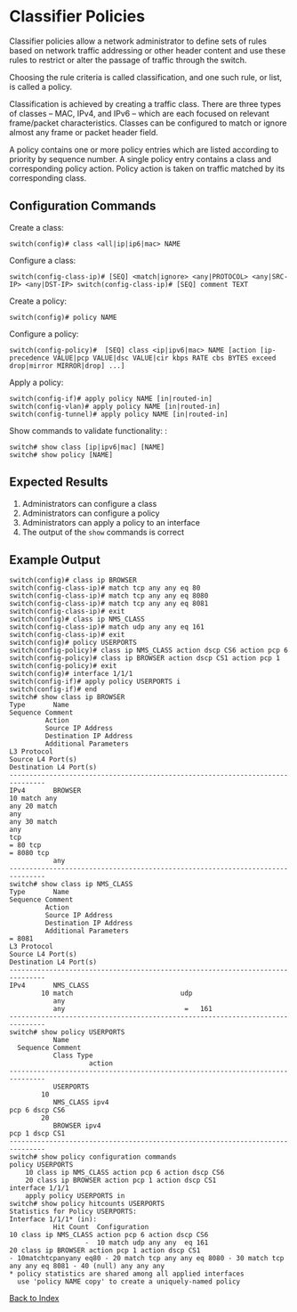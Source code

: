 # Classifier Policies 

Classifier policies allow a network administrator to define sets of rules based on network traffic addressing or other header content and use these rules to restrict or alter the passage of traffic through the switch. 

Choosing the rule criteria is called classification, and one such rule, or list, is called a policy. 

Classification is achieved by creating a traffic class. There are three types of classes – MAC, IPv4, and IPv6 – which are each focused on relevant frame/packet characteristics. Classes can be configured to match or ignore almost any frame or packet header field. 

A policy contains one or more policy entries which are listed according to priority by sequence number. A single policy entry contains a class and corresponding policy action. Policy action is taken on traffic matched by its corresponding class. 

## Configuration Commands

Create a class: 

```
switch(config)# class <all|ip|ip6|mac> NAME
```

Configure a class: 

```
switch(config-class-ip)# [SEQ] <match|ignore> <any|PROTOCOL> <any|SRC-IP> <any|DST-IP> switch(config-class-ip)# [SEQ] comment TEXT
```

Create a policy: 

```
switch(config)# policy NAME
```

Configure a policy:

```
switch(config-policy)#  [SEQ] class <ip|ipv6|mac> NAME [action [ip-precedence VALUE|pcp VALUE|dsc VALUE|cir kbps RATE cbs BYTES exceed drop|mirror MIRROR|drop] ...]
```

Apply a policy: 

```
switch(config-if)# apply policy NAME [in|routed-in]
switch(config-vlan)# apply policy NAME [in|routed-in]
switch(config-tunnel)# apply policy NAME [in|routed-in]
```

Show commands to validate functionality: : 

```
switch# show class [ip|ipv6|mac] [NAME]
switch# show policy [NAME]
```

## Expected Results
 
1. Administrators can configure a class
2. Administrators can configure a policy
3. Administrators can apply a policy to an interface
4. The output of the `show` commands is correct  

## Example Output 

```text
switch(config)# class ip BROWSER
switch(config-class-ip)# match tcp any any eq 80
switch(config-class-ip)# match tcp any any eq 8080
switch(config-class-ip)# match tcp any any eq 8081
switch(config-class-ip)# exit
switch(config)# class ip NMS_CLASS
switch(config-class-ip)# match udp any any eq 161
switch(config-class-ip)# exit
switch(config)# policy USERPORTS
switch(config-policy)# class ip NMS_CLASS action dscp CS6 action pcp 6
switch(config-policy)# class ip BROWSER action dscp CS1 action pcp 1
switch(config-policy)# exit
switch(config)# interface 1/1/1
switch(config-if)# apply policy USERPORTS i
switch(config-if)# end
switch# show class ip BROWSER
Type       Name
Sequence Comment
         Action
         Source IP Address
         Destination IP Address
         Additional Parameters
L3 Protocol
Source L4 Port(s)
Destination L4 Port(s)
-------------------------------------------------------------------------------
IPv4       BROWSER
10 match any 
any 20 match 
any 
any 30 match 
any 
tcp 
= 80 tcp 
= 8080 tcp 
           any
-------------------------------------------------------------------------------
switch# show class ip NMS_CLASS
Type       Name
Sequence Comment
         Action
         Source IP Address
         Destination IP Address
         Additional Parameters
= 8081 
L3 Protocol
Source L4 Port(s)
Destination L4 Port(s)
-------------------------------------------------------------------------------
IPv4       NMS_CLASS
        10 match                           udp
           any
           any                              =   161
-------------------------------------------------------------------------------
switch# show policy USERPORTS
           Name
  Sequence Comment
           Class Type
                    action 
-------------------------------------------------------------------------------
           USERPORTS
        10
           NMS_CLASS ipv4
pcp 6 dscp CS6 
        20
           BROWSER ipv4
pcp 1 dscp CS1 
-------------------------------------------------------------------------------
switch# show policy configuration commands
policy USERPORTS
    10 class ip NMS_CLASS action pcp 6 action dscp CS6
    20 class ip BROWSER action pcp 1 action dscp CS1
interface 1/1/1
    apply policy USERPORTS in
switch# show policy hitcounts USERPORTS
Statistics for Policy USERPORTS:
Interface 1/1/1* (in):
           Hit Count  Configuration
10 class ip NMS_CLASS action pcp 6 action dscp CS6
                   -  10 match udp any any  eq 161
20 class ip BROWSER action pcp 1 action dscp CS1
- 10matchtcpanyany eq80 - 20 match tcp any any eq 8080 - 30 match tcp any any eq 8081 - 40 (null) any any any 
* policy statistics are shared among all applied interfaces
  use 'policy NAME copy' to create a uniquely-named policy
```

[Back to Index](../index.md)